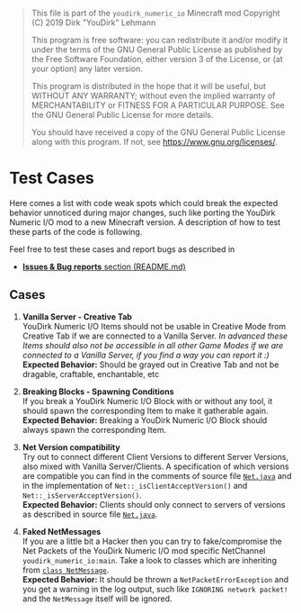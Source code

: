 > This file is part of the `youdirk_numeric_io` Minecraft mod
> Copyright (C) 2019  Dirk "YouDirk" Lehmann
>
> This program is free software: you can redistribute it and/or modify
> it under the terms of the GNU General Public License as published by
> the Free Software Foundation, either version 3 of the License, or
> (at your option) any later version.
>
> This program is distributed in the hope that it will be useful,
> but WITHOUT ANY WARRANTY; without even the implied warranty of
> MERCHANTABILITY or FITNESS FOR A PARTICULAR PURPOSE.  See the
> GNU General Public License for more details.
>
> You should have received a copy of the GNU General Public License
> along with this program.  If not, see <https://www.gnu.org/licenses/>.


Test Cases
==========

Here comes a list with code weak spots which could break the expected
behavior unnoticed during major changes, such like porting the YouDirk
Numeric I/O mod to a new Minecraft version.  A description of how to
test these parts of the code is following.

Feel free to test these cases and report bugs as described in

* [**Issues & Bug reports** section (README.md)](README.md)


Cases
-----

1. **Vanilla Server - Creative Tab**  
   YouDirk Numeric I/O Items should not be usable in Creative Mode
   from Creative Tab if we are connected to a Vanilla Server.  _In
   advanced these Items should also not be accessible in all other
   Game Modes if we are connected to a Vanilla Server, if you find a
   way you can report it :)_  
   **Expected Behavior:** Should be grayed out in Creative Tab and not
   be dragable, craftable, enchantable, etc

2. **Breaking Blocks  - Spawning Conditions**  
   If you break a YouDirk Numeric I/O Block with or without any tool,
   it should spawn the corresponding Item to make it gatherable again.  
   **Expected Behavior:** Breaking a YouDirk Numeric I/O Block should
   always spawn the corresponding Item.

3. **Net Version compatibility**  
   Try out to connect different Client Versions to different Server
   Versions, also mixed with Vanilla Server/Clients.  A specification
   of which versions are compatible you can find in the comments of
   source file [`Net.java`](
   src/main/java/net/dj_l/youdirk_numeric_io/common/Net.java) and in
   the implementation of `Net::_isClientAcceptVersion()` and
   `Net::_isServerAcceptVersion()`.  
   **Expected Behavior:** Clients should only connect to servers of
   versions as described in source file [`Net.java`](
   src/main/java/net/dj_l/youdirk_numeric_io/common/Net.java).

4. **Faked NetMessages**  
   If you are a little bit a Hacker then you can try to
   fake/compromise the Net Packets of the YouDirk Numeric I/O mod
   specific NetChannel `youdirk_numeric_io:main`.  Take a look to
   classes which are inheriting from [`class NetMessage`](
   src/main/java/net/dj_l/youdirk_numeric_io/common/NetMessage.java).  
   **Expected Behavior:** It should be thrown a
   `NetPacketErrorException` and you get a warning in the log output,
   such like `IGNORING network packet!` and the `NetMessage` itself
   will be ignored.
